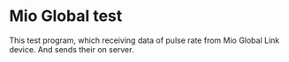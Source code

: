 # Mio Global test

This test program, which receiving data of pulse rate from Mio Global Link device. And sends their on server.
